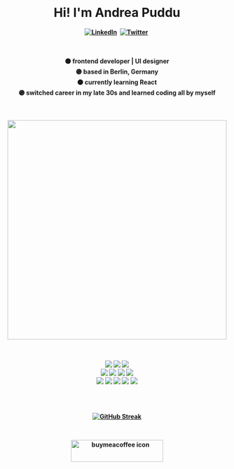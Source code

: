 <br />
<h1 align="center"><b>Hi! I'm Andrea Puddu</h1>
<div align="center">
<a href="https://linkedin.com/in/info-apuddu"><img src="https://img.shields.io/badge/LinkedIn-0077B5?style=for-the-badge&logo=linkedin&logoColor=white" alt="LinkedIn" /></a>&nbsp;
<a href="https://twitter.com/DDU_404"><img src="https://img.shields.io/badge/Twitter-1DA1F2?style=for-the-badge&logo=twitter&logoColor=white" alt="Twitter" /></a>&nbsp;
</div>
  
<br />
<br />
  
  
 <div  align="center">
   
🟠 frontend developer | UI designer
  <br />
🟣 based in Berlin, Germany
  <br />
🟠 currently learning React
  <br />
   🟣 switched career in my late 30s and learned coding all by myself
  <br />
  <br />
  <br />
    
<img src="https://github-readme-stats.vercel.app/api/top-langs/?username=Andrea-Puddu&layout=compact&theme=radical" width="500" />
  
  
<br />
<br />
<br />
   
  
<p align="center""> 
<img src="https://img.shields.io/badge/-ReactJS-grey?&style=for-the-badge&logo=react&logoColor=61DAFB" />
<img src="https://img.shields.io/badge/Bootstrap-563D7C?style=for-the-badge&logo=bootstrap&logoColor=white" />
<img src="https://img.shields.io/badge/Tailwind-38B2AC?style=for-the-badge&logo=tailwind-css&logoColor=white" />
<br />
<img src="https://img.shields.io/badge/-javascript-F7DF1E?&style=for-the-badge&logo=javascript&logoColor=black" />
<img src="https://img.shields.io/badge/Sass-CC6699?style=for-the-badge&logo=sass&logoColor=white" />
<img src="https://img.shields.io/badge/-css3-1572B6?&style=for-the-badge&logo=css3&logoColor=white" />
<img src="https://img.shields.io/badge/HTML5-E34F26?style=for-the-badge&logo=html5&logoColor=white" />
<br />
<img src="https://img.shields.io/badge/-VSCode-007ACC?&style=for-the-badge&logo=visual-studio-code&logoColor=white" />
<img src="https://img.shields.io/badge/-Git-F05032?&style=for-the-badge&logo=git&logoColor=white" /> 
<img src="https://img.shields.io/badge/github-%23121011.svg?style=for-the-badge&logo=github&logoColor=white" />
<img src="https://img.shields.io/badge/Canva-%2300C4CC.svg?style=for-the-badge&logo=Canva&logoColor=white" />
<img src="https://img.shields.io/badge/figma-%23F24E1E.svg?style=for-the-badge&logo=figma&logoColor=white" /></p>
                                                                                                          
                                                                                                          
<br />
<br />

[![GitHub Streak](http://github-readme-streak-stats.herokuapp.com?user=Andrea-Puddu&theme=dark&background=000000)](https://git.io/streak-stats)

<br />

                                                                                                          
<p><a href="#"> <img align="center" src="https://cdn.buymeacoffee.com/buttons/v2/default-yellow.png" height="50" width="210" alt="buymeacoffee icon" /></a></p><br><br>
</div>
  
